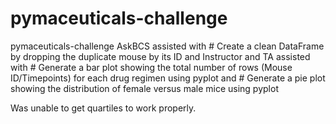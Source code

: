 # pymaceuticals-challenge
pymaceuticals-challenge
AskBCS assisted with # Create a clean DataFrame by dropping the duplicate mouse by its ID and 
Instructor and TA assisted with # Generate a bar plot showing the total number of rows (Mouse ID/Timepoints) for each drug regimen using pyplot and # Generate a pie plot showing the distribution of female versus male mice using pyplot

Was unable to get quartiles to work properly.